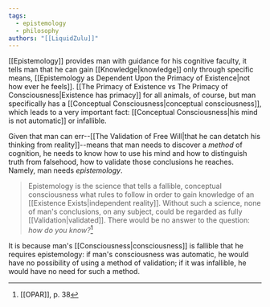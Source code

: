 ```yaml
---
tags:
  - epistemology
  - philosophy
authors: "[[LiquidZulu]]"
---
```

[[Epistemology]] provides man with guidance for his cognitive faculty, it tells man that he can gain [[Knowledge|knowledge]] only through specific means, [[Epistemology as Dependent Upon the Primacy of Existence|not how ever he feels]]. [[The Primacy of Existence vs The Primacy of Consciousness|Existence has primacy]] for all animals, of course, but man specifically has a [[Conceptual Consciousness|conceptual consciousness]], which leads to a very important fact: [[Conceptual Consciousness|his mind is not automatic]] or infallible.

Given that man can err--[[The Validation of Free Will|that he can detatch his thinking from reality]]--means that man needs to discover a *method* of cognition, he needs to know how to use his mind and how to distinguish truth from falsehood, how to validate those conclusions he reaches. Namely, man needs *epistemology*.

>Epistemology is the science that tells a fallible, conceptual consciousness what rules to follow in order to gain knowledge of an [[Existence Exists|independent reality]]. Without such a science, none of man's conclusions, on any subject, could be regarded as fully [[Validation|validated]]. There would be no answer to the question: *how do you know?*[^1]

It is because man's [[Consciousness|consciousness]] is fallible that he requires epistemology: if man's consciousness was automatic, he would have no possibility of using a method of validation; if it was infallible, he would have no need for such a method.

[^1]: [[OPAR]], p. 38